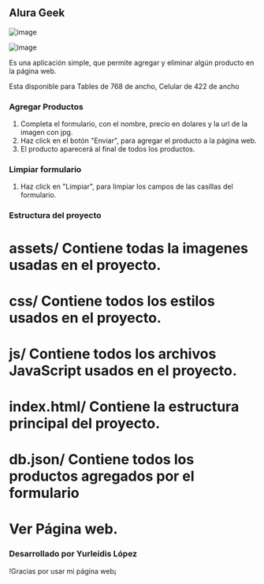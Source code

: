 ## Alura Geek ##

![image](https://github.com/YurleidisLF/Alura-Geek/assets/158238015/9496ea0b-f21e-4e19-975b-5175c35719f6)

![image](https://github.com/YurleidisLF/Alura-Geek/assets/158238015/47cf79de-6645-42ef-a002-7b24be449692)



Es una aplicación simple, que permite agregar y eliminar algún producto en la página web.

Esta disponible para Tables de 768 de ancho, Celular de 422 de ancho

### Agregar Productos ###

1. Completa el formulario, con el nombre, precio en dolares y la url de la imagen con jpg.
2. Haz click en el botón "Enviar", para agregar el producto a la página web.
3. El producto aparecerá al final de todos los productos.

### Limpiar formulario ###

1. Haz click en "Limpiar", para limpiar los campos de las casillas del formulario.

### Estructura del proyecto ###

# assets/ Contiene todas la imagenes usadas en el proyecto.
# css/ Contiene todos los estilos usados en el proyecto.
# js/ Contiene todos los archivos JavaScript usados en el proyecto.
# index.html/ Contiene la estructura principal del proyecto.
# db.json/ Contiene todos los productos agregados por el formulario

# Ver Página web.


### Desarrollado por Yurleidis López ###

!Gracias por usar mi página web¡ 

